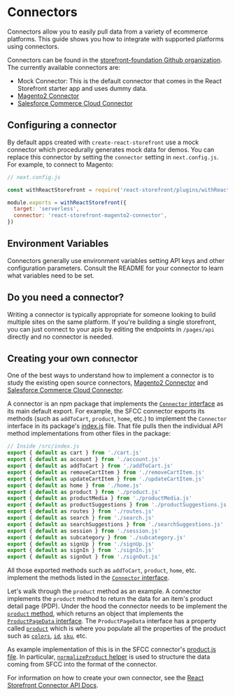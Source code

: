 # Connectors

Connectors allow you to easily pull data from a variety of ecommerce platforms. This guide shows you how to integrate with supported platforms using connectors.

Connectors can be found in the [storefront-foundation Github organization](https://github.com/storefront-foundation). The currently available connectors are:

- Mock Connector: This is the default connector that comes in the React Storefront starter app and uses dummy data.
- [Magento2 Connector](https://github.com/storefront-foundation/magento2-connector)
- [Salesforce Commerce Cloud Connector](https://github.com/storefront-foundation/salesforce-commerce-cloud-connector)

## Configuring a connector

By default apps created with `create-react-storefront` use a mock connector which procedurally generates mock data for demos. You can replace this connector by setting the `connector` setting in `next.config.js`. For example, to connect to Magento:

```js
// next.config.js

const withReactStorefront = require('react-storefront/plugins/withReactStorefront')

module.exports = withReactStorefront({
  target: 'serverless',
  connector: 'react-storefront-magento2-connector',
})
```

## Environment Variables

Connectors generally use environment variables setting API keys and other configuration parameters. Consult the README for your connector to learn what variables need to be set.

## Do you need a connector?

Writing a connector is typically appropriate for someone looking to build multiple sites on the same platform.  If you're building a single storefront, you can just connect to your apis by editing the endpoints in `/pages/api` directly and no connector is needed.

## Creating your own connector

One of the best ways to understand how to implement a connector is to study the existing open source connectors, [Magento2 Connector](https://github.com/storefront-foundation/magento2-connector) and [Salesforce Commerce Cloud Connector](https://github.com/storefront-foundation/salesforce-commerce-cloud-connector).

A connector is an npm package that implements the [`Connector` interface](https://storefront-foundation.github.io/react-storefront-connector/docs/interfaces/_connector_.connector.html) as its main default export. For example, the SFCC connector exports its methods (such as `addToCart`, `product`, `home`, etc.) to implement the `Connector` interface in its package's [index.js](https://github.com/storefront-foundation/salesforce-commerce-cloud-connector/blob/master/src/index.js) file. That file pulls then the individual API method implementations from other files in the package:

```js
// Inside /src/index.js
export { default as cart } from './cart.js'
export { default as account } from './account.js'
export { default as addToCart } from './addToCart.js'
export { default as removeCartItem } from './removeCartItem.js'
export { default as updateCartItem } from './updateCartItem.js'
export { default as home } from './home.js'
export { default as product } from './product.js'
export { default as productMedia } from './productMedia.js'
export { default as productSuggestions } from './productSuggestions.js'
export { default as routes } from './routes.js'
export { default as search } from './search.js'
export { default as searchSuggestions } from './searchSuggestions.js'
export { default as session } from './session.js'
export { default as subcategory } from './subcategory.js'
export { default as signUp } from './signUp.js'
export { default as signIn } from './signIn.js'
export { default as signOut } from './signOut.js'
```

All those exported methods such as `addToCart`, `product`, `home`, etc. implement the methods listed in the [`Connector` interface](https://storefront-foundation.github.io/react-storefront-connector/docs/interfaces/_connector_.connector.html).

Let's walk through the `product` method as an example. A connector implements the `product` method to return the data for an item's product detail page (PDP). Under the hood the connector needs to be implement the [`product` method](https://storefront-foundation.github.io/react-storefront-connector/docs/interfaces/_connector_.connector.html#product), which returns an object that implements the [`ProductPageData` interface](https://storefront-foundation.github.io/react-storefront-connector/docs/interfaces/_productpagedata_.productpagedata.html). The `ProductPageData` interface has a property called [`product`](https://storefront-foundation.github.io/react-storefront-connector/docs/interfaces/_productpagedata_.product.html) which is where you populate all the properties of the product such as [`colors`](https://storefront-foundation.github.io/react-storefront-connector/docs/interfaces/_productpagedata_.product.html#colors), [`id`](https://storefront-foundation.github.io/react-storefront-connector/docs/interfaces/_productpagedata_.product.html#id), [`sku`](https://storefront-foundation.github.io/react-storefront-connector/docs/interfaces/_productpagedata_.product.html#sku), etc.

As example implementation of this is in the SFCC connector's [product.js file](https://github.com/storefront-foundation/salesforce-commerce-cloud-connector/blob/master/src/product.js). In particular, [`normalizeProduct` helper](https://github.com/storefront-foundation/salesforce-commerce-cloud-connector/blob/fdb256710668ee5eefe189711217a004b82d2501/src/utils/normalizeProduct.js) is used to structure the data coming from SFCC into the format of the connector.

For information on how to create your own connector, see the
[React Storefront Connector API Docs](https://storefront-foundation.github.io/react-storefront-connector/docs/).

